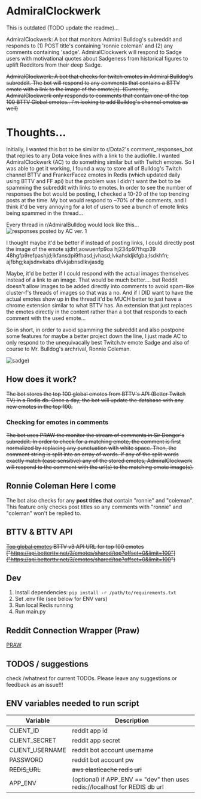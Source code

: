# AdmiralClockwerk

This is outdated (TODO update the readme)...

AdmiralClockwerk: A bot that monitors Admiral Bulldog's subreddit and responds to (1) POST title's containing 'ronnie coleman' and (2) any comments containing 'sadge'. AdmiralClockwerk will respond to Sadge users with motivational quotes about Sadgeness from historical figures to uplift Redditors from their 
deep Sadge.

~~AdmiralClockwerk: A bot that checks for twitch emotes in Admiral Bulldog's subreddit. The bot will respond to any comments that contains a BTTV emote with a link to the image of the emote(s). (Currently, AdmiralClockwerk only responds to comments that contain one of the top 100 BTTV Global emotes.. I'm looking to add Bulldog's channel emotes as well)~~

# Thoughts...
Initially, I wanted this bot to be similar to r/Dota2's comment_responses_bot that replies to any Dota voice lines with a link to the audiofile. I wanted AdmiralClockwerk (AC) to do something similar but with Twitch emotes. So I was able to get it working, I found a way to store all of Bulldog's Twitch channel 
BTTV and FrankerFacez emotes in Redis (which updated daily using BTTV and FF api) but the problem was I didn't want the bot to be spamming the subreddit with links to emotes. In order to see the number of responses the bot would be posting, I checked a 10-20 of the top trending posts at the time. My bot would respond to ~70% of the comments, and I think it'd be very annoying for a lot of users to see a bunch of emote links being spammed in the thread...

Every thread in r/AdmiralBulldog would look like this...
![responses posted by AC ver. 1](https://i.imgur.com/SkLshVg.png)

I thought maybe it'd be better if instead of posting links, I could directly post the image of the emote sjdhf;aowuenfp9oa hj234p97fhqp39 48hgfp9refpashjd;lkfansdpi9fhasd;jvhasd;lvkahsldjkfgba;lsdkhfn; ajfbhg;kajsdnvkabs dfvkjabnsdlkvjasdg

Maybe, it'd be better if I could respond with the actual images themselves instead of a link to an image. That would be much better.... but Reddit doesn't allow images to be added directly into comments to avoid spam-like cluster-f's threads of images so that was a no. And if I DID want to have the actual emotes show up in the thread it'd be MUCH better to just have a chrome extension similar to what BTTV has. An extension that just replaces the emotes directly in the content rather than a bot that responds to each comment with the used emote...

So in short, in order to avoid spamming the subreddit and also postpone some features for maybe a better project down the line, I just made AC to only respond to the unequivacally best Twitch.tv emote Sadge and also of course to Mr. Bulldog's archrival, Ronnie Coleman.

![sadge](https://cdn.frankerfacez.com/emote/472535/4))
## How does it work?

~~The bot stores the top 100 global emotes from BTTV's API (Better Twitch TV) in a Redis db. Once a day, the bot will update the database with any new emotes in the top 100.~~ 

### Checking for emotes in comments

~~The bot uses PRAW the monitor the stream of comments in Sir Donger's subreddit. In order to check for a matching emote, the comment is first normalized by replacing any punctuation with white space. Then, the comment string is split into an array of words. If any of the split words 
exactly match (case sensitive) any of the stored emotes, AdmiralClockwerk will respond to the comment with the url(s) to the matching emote image(s).~~

## Ronnie Coleman Here I come

The bot also checks for any **post titles** that contain "ronnie" and "coleman". This feature only checks post titles so any comments with "ronnie" and "coleman" won't be replied to. 

## BTTV & BTTV API

~~[Top global emotes](https://betterttv.com/emotes/top)
BTTV v3 API URL for top 100 emotes ["https://api.betterttv.net/3/emotes/shared/top?offset=0&limit=100"]("https://api.betterttv.net/3/emotes/shared/top?offset=0&limit=100")~~

## Dev

1. Install dependencies: `pip install -r /path/to/requirements.txt`
2. Set .env file (see below for ENV vars)
3. Run local Redis running
4. Run main.py

## Reddit Connection Wrapper (Praw)
[PRAW](https://asyncpraw.readthedocs.io/en/latest/)
## TODOS / suggestions

check /whatnext for current TODOs. Please leave any suggestions or feedback as an issue!!!

## ENV variables needed to run script

| Variable        | Description                                                                 |
| --------------- | --------------------------------------------------------------------------- |
| CLIENT_ID       | reddit app id                                                               |
| CLIENT_SECRET   | reddit app secret                                                           |
| CLIENT_USERNAME | reddit bot account username                                                 |
| PASSWORD        | reddit bot account pw                                                       |
| ~~REDIS_URL~~   | ~~aws elasticache redis url~~                                               |
| APP_ENV         | (optional) if APP_ENV == "dev" then uses redis://localhost for REDIS db url |